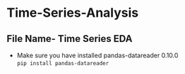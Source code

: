 # Time-Series-Analysis

## File Name- Time Series EDA
- Make sure you have installed  pandas-datareader 0.10.0   
`pip install pandas-datareader`  
    
